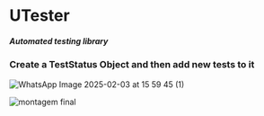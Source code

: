 # UTester

##### Automated testing library 

### Create a TestStatus Object and then add new tests to it

![WhatsApp Image 2025-02-03 at 15 59 45 (1)](https://github.com/user-attachments/assets/f435c7a8-6b2b-48b1-8500-3093d6708cf0)

![montagem final](https://github.com/user-attachments/assets/afa20ced-5970-4865-bab7-018bc64ea830)

